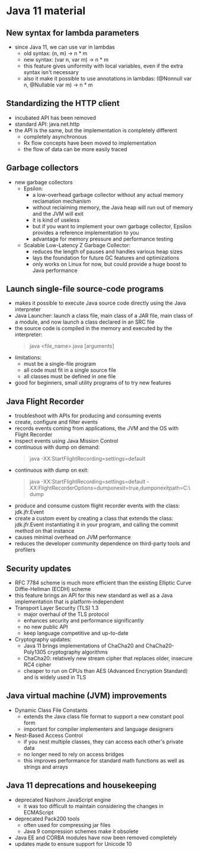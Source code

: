 Java 11 material
================

New syntax for lambda parameters
--------------------------------

- since Java 11, we can use var in lambdas
  - old syntax: (n, m) -> n * m
  - new syntax: (var n, var m) -> n * m
  - this feature gives uniformity with local variables, even if the extra syntax isn't necessary
  - also it make it possible to use annotations in lambdas:
    (@Nonnull var n, @Nullable var m) -> n * m

Standardizing the HTTP client
-----------------------------

- incubated API has been removed
- standard API: java.net.http
- the API is the same, but the implementation is completely different
  - completely asynchronous
  - Rx flow concepts have been moved to implementation
  - the flow of data can be more easily traced

Garbage collectors
------------------

- new garbage collectors
  - Epsilon:
    - a low-overhead garbage collector without any actual memory reclamation mechanism
    - without reclaiming memory, the Java heap will run out of memory and the JVM will exit
    - it is kind of useless
    - but if you want to implement your own garbage collector, Epsilon provides a reference
      implementation to you
    - advantage for memory pressure and performance testing
  - Scalable Low-Latency Z Garbage Collector:
    - reduces the length of pauses and handles various heap sizes
    - lays the foundation for future GC features and optimizations
    - only works on Linux for now, but could provide a huge boost to Java performance

Launch single-file source-code programs
---------------------------------------

- makes it possible to execute Java source code directly using the Java interpreter
- Java Launcher: launch a class file, main class of a JAR file, main class of a module, and now
  launch a class declared in an SRC file
- the source code is compiled in the memory and executed by the interpreter:
  > java <file_name>.java [arguments]
- limitations:
  - must be a single-file program
  - all code must fit in a single source file
  - all classes must be defined in one file
- good for beginners, small utility programs of to try new features

Java Flight Recorder
--------------------

- troubleshoot with APIs for producing and consuming events
- create, configure and filter events
- records events coming from applications, the JVM and the OS with Flight Recorder
- inspect events using Java Mission Control
- continuous with dump on demand:
  > java -XX:StartFlightRecording=settings=default
- continuous with dump on exit:
  > java -XX:StartFlightRecording=settings=default -XX:FlightRecorderOptions=dumponexit=true,dumponexitpath=C:\dump
- produce and consume custom flight recorder events with the class:
  jdk.jfr.Event
- create a custom event by creating a class that extends the class:
  jdk.jfr.Event
  instantiating it in your program, and calling the commit method on that instance
- causes minimal overhead on JVM performance
- reduces the developer community dependence on third-party tools and profilers

Security updates
----------------

- RFC 7784 scheme is much more efficient than the existing Elliptic Curve Diffie-Hellman (ECDH)
  scheme
- this feature brings an API for this new standard as well as a Java implementation that is
  platform-independent
- Transport Layer Security (TLS) 1.3
  - major overhaul of the TLS protocol
  - enhances security and performance significantly
  - no new public API
  - keep language competitive and up-to-date
- Cryptography updates:
  - Java 11 brings implementations of ChaCha20 and ChaCha20-Poly1305 cryptography algorithms
  - ChaCha20: relatively new stream cipher that replaces older, insecure RC4 cipher
  - cheaper to run on CPUs than AES (Advanced Encryption Standard) and is widely used in TLS

Java virtual machine (JVM) improvements
---------------------------------------

- Dynamic Class File Constants
  - extends the Java class file format to support a new constant pool form
  - important for compiler implementers and language designers
- Nest-Based Access Control
  - if you nest multiple classes, they can access each other's private data
  - no longer need to rely on access bridges
  - this improves performance for standard math functions as well as strings and arrays

Java 11 deprecations and housekeeping
-------------------------------------

- deprecated Nashorn JavaScript engine
  - it was too difficult to maintain considering the changes in ECMAScript
- deprecated Pack200 tools
  - often used for compressing jar files
  - Java 9 compression schemes make it obsolete
- Java EE and CORBA modules have now been removed completely
- updates made to ensure support for Unicode 10
